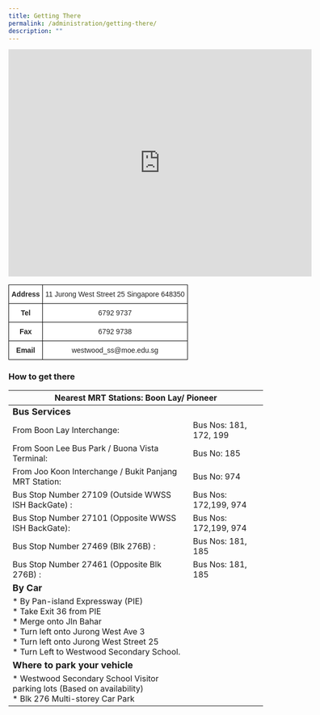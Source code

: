 ```yaml
---
title: Getting There
permalink: /administration/getting-there/
description: ""
---
```

<iframe loading="lazy" allowfullscreen="" style="border:0;" height="450" width="600" src="https://www.google.com/maps/embed?pb=!1m14!1m8!1m3!1d7977.409297970981!2d103.701795!3d1.353785!3m2!1i1024!2i768!4f13.1!3m3!1m2!1s0x0%3A0x7af35174576b8b8f!2sWestwood%20Secondary%20School!5e0!3m2!1sen!2ssg!4v1658198906240!5m2!1sen!2ssg"></iframe>

<style type="text/css">
.tg  {border-collapse:collapse;border-spacing:0;}
.tg td{border-color:black;border-style:solid;border-width:1px;font-family:Arial, sans-serif;font-size:14px;
  overflow:hidden;padding:10px 5px;word-break:normal;}
.tg th{border-color:black;border-style:solid;border-width:1px;font-family:Arial, sans-serif;font-size:14px;
  font-weight:normal;overflow:hidden;padding:10px 5px;word-break:normal;}
.tg .tg-4ufn{background-color:#FFF;color:#222;font-weight:bold;text-align:center;vertical-align:top}
.tg .tg-a3j2{background-color:#FFF;color:#222;text-align:center;vertical-align:middle}
</style>
<table class="tg">
<thead>
  <tr>
    <th class="tg-4ufn">Address</th>
    <th class="tg-a3j2"><span style="color:#222;background-color:#FFF">11 Jurong West Street 25 Singapore 648350</span></th>
  </tr>
</thead>
<tbody>
  <tr>
    <td class="tg-4ufn">Tel</td>
    <td class="tg-a3j2"><span style="color:#222;background-color:#FFF">6792 9737</span></td>
  </tr>
  <tr>
    <td class="tg-4ufn">Fax</td>
    <td class="tg-a3j2"><span style="color:#222;background-color:#FFF">6792 9738</span></td>
  </tr>
  <tr>
    <td class="tg-4ufn">Email<span style="color:#222;background-color:#FFF"> </span></td>
    <td class="tg-a3j2"><span style="color:#222;background-color:#FFF"> westwood_ss@moe.edu.sg</span></td>
  </tr>
</tbody>
</table>

### How to get there

<table>
<thead>
  <tr>
    <th colspan="2">Nearest MRT Stations: Boon Lay/ Pioneer</th>
  </tr>
</thead>
<tbody>
  <tr>
    <td><b><font size="4"></font></b><font size="4"><b>Bus Services</b></font></td>
    <td></td>
  </tr>
  <tr>
    <td>From Boon Lay Interchange:</td>
    <td>Bus Nos: 181, 172, 199</td>
  </tr>
  <tr>
    <td>From Soon Lee Bus Park / Buona Vista Terminal:</td>
    <td>Bus No: 185</td>
  </tr>
  <tr>
    <td>From Joo Koon Interchange / Bukit Panjang MRT Station:</td>
    <td>Bus No: 974</td>
  </tr>
  <tr>
    <td>Bus Stop Number 27109 (Outside WWSS ISH BackGate) : </td>
    <td>Bus Nos: 172,199, 974</td>
  </tr>
  <tr>
    <td>Bus Stop Number 27101 (Opposite WWSS ISH BackGate): </td>
    <td>Bus Nos: 172,199, 974</td>
  </tr>
  <tr>
    <td>Bus Stop Number 27469 (Blk 276B) : </td>
    <td>Bus Nos: 181, 185</td>
  </tr>
  <tr>
    <td>Bus Stop Number 27461 (Opposite Blk 276B) : </td>
    <td>Bus Nos: 181, 185</td>
  </tr>
  <tr>
    <td colspan="2"><font size="4"><b>By Car</b></font></td>
  </tr>
	<tr>
<td>
* By Pan-island Expressway (PIE)<br>
* Take Exit 36 from PIE	<br>
* Merge onto Jln Bahar<br>
* Turn left onto Jurong West Ave 3<br>
* Turn left onto Jurong West Street 25<br>
* Turn Left to Westwood Secondary School. 
		</td>
	</tr>
  
  <tr>
    <td colspan="2"><font size="4"><b>Where to park your vehicle</b></font></td>
  </tr>
  <tr>
		<td>
* 		Westwood Secondary School Visitor parking lots (Based on availability)<br>
* Blk 276 Multi-storey Car Park
</td>
	</tr>
</tbody>
</table>